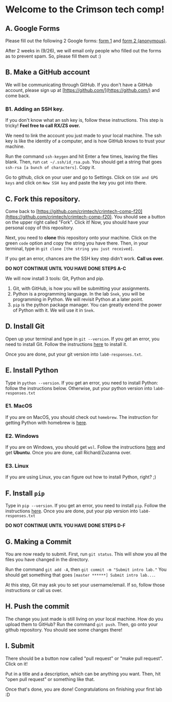 # Welcome to the Crimson tech comp!

## A. Google Forms
Please fill out the following 2 Google forms: [form 1](https://forms.gle/z3Q3Bt898A6te6Aj8) and [form 2 (anonymous)](https://forms.gle/V7ixzCZssrTvPVu99).

After 2 weeks in (9/26), we will email only people who filled out the forms as to prevent spam. So, please fill them out :)

## B. Make a GitHub account
We will be communicating through GitHub. If you don't have a GitHub account, please sign up at [https://github.com/](https://github.com/) and come back.

### B1. Adding an SSH key.
If you don't know what an ssh key is, follow these instructions. This step is tricky! **Feel free to call RX/ZS over.**

We need to link the account you just made to your local machine. The ssh key is like the identity of a computer, and is how GitHub knows to trust your machine.

Run the command `ssh-keygen` and hit Enter a few times, leaving the files blank. Then, run `cat ~/.ssh/id_rsa.pub`. You should get a string that goes `ssh-rsa [a bunch of characters]`. Copy it.

Go to github, click on your user and go to Settings. Click on `SSH and GPG keys` and click on `New SSH key` and paste the key you got into there.

## C. Fork this repository.
Come back to [https://github.com/crimtech/crimtech-comp-f20](https://github.com/crimtech/crimtech-comp-f20). You should see a button on the upper right called "Fork". Click it! Now, you should have your personal copy of this repository.

Next, you need to **clone** this repository onto your machine. Click on the green `code` option and copy the string you have there. Then, in your terminal, type in `git clone [the string you just received]`.

If you get an error, chances are the SSH key step didn't work. **Call us over.**

**DO NOT CONTINUE UNTIL YOU HAVE DONE STEPS A-C**

We will now install 3 tools: Git, Python and pip.
1. Git, with GitHub, is how you will be submitting your assignments.
2. Python is a programming language. In the lab `Snek`, you will be programming in Python. We will revisit Python at a later point.
3. `pip` is the python package manager. You can greatly extend the power of Python with it. We will use it in `Snek`.

## D. Install Git
Open up your terminal and type in `git --version`. If you get an error, you need to install Git. Follow the instructions [here](https://git-scm.com/book/en/v2/Getting-Started-Installing-Git) to install it.

Once you are done, put your git version into `lab0-responses.txt`.

## E. Install Python
Type in `python --version`. If you get an error, you need to install Python: follow the instructions below. Otherwise, put your python version into `lab0-responses.txt`

### E1. MacOS
If you are on MacOS, you should check out `homebrew`. The instruction for getting Python with homebrew is [here](https://docs.python-guide.org/starting/install3/osx/).

### E2. Windows
If you are on Windows, you should get `wsl`. Follow the instructions [here](https://docs.microsoft.com/en-us/windows/wsl/install-win10) and get **Ubuntu**. Once you are done, call Richard/Zuzanna over.

### E3. Linux
If you are using Linux, you can figure out how to install Python, right? ;)

## F. Install `pip`
Type in `pip --version`. If you get an error, you need to install `pip`. Follow the instructions [here](https://pip.pypa.io/en/stable/installing/). Once you are done, put your pip version into `lab0-responses.txt`

**DO NOT CONTINUE UNTIL YOU HAVE DONE STEPS D-F**

## G. Making a Commit
You are now ready to submit. First, run `git status`. This will show you all the files you have changed in the directory.

Run the command `git add -A`, then `git commit -m "Submit intro lab."` You should get something that goes `[master ******] Submit intro lab...`.

At this step, Git may ask you to set your username/email. If so, follow those instructions or call us over.

## H. Push the commit
The change you just made is still living on your local machine. How do you upload them to GitHub?
Run the command `git push`. Then, go onto your github repository. You should see some changes there!

## I. Submit
There should be a button now called "pull request" or "make pull request". Click on it!

Put in a title and a description, which can be anything you want. Then, hit "open pull request" or something like that.

Once that's done, you are done! Congratulations on finishing your first lab :D
